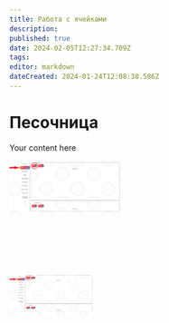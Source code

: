 ```yaml
---
title: Работа с ячейками
description: 
published: true
date: 2024-02-05T12:27:34.709Z
tags: 
editor: markdown
dateCreated: 2024-01-24T12:08:38.586Z
---
```


# Песочница

Your content here


<html lang="en">
<head>
<meta charset="UTF-8">
<meta name="viewport" content="width=device-width, initial-scale=1.0">
<title>Hover Image Resize</title>
<style>
.image-container {
  width: 200px; /* Ширина контейнера изображения */
  height: 200px; /* Высота контейнера изображения */
  overflow: hidden; /* Скрытие изображения, которое выходит за границы контейнера */
}

.image-container img {
  width: 100%; /* Подгоняет ширину изображения под ширину контейнера */
  height: auto; /* Подгоняет высоту изображения под высоту контейнера, сохраняя пропорции */
  transition: transform 0.3s ease; /* Анимация для плавного изменения размера */
}

.image-container:hover img {
  transform: scale(1.1); /* Увеличивает размер изображения при наведении */
}
</style>
</head>
<body>

<div class="image-container">
  <img src="/files/Pastedimage20240126134630.png" alt="Your Image" style="width: 100%;">
</div>

</body>
</html>


<style>
  img.big {cursor: pointer; max-width: 150px;}
  img.big:hover {max-width: none;}
</style>

<img class="big" src="/files/Pastedimage20240126134630.png" />
